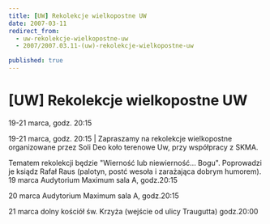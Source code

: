 ```yaml
---
title: [UW] Rekolekcje wielkopostne UW
date: 2007-03-11
redirect_from: 
  - uw-rekolekcje-wielkopostne-uw
  - 2007/2007.03.11-(uw)-rekolekcje-wielkopostne-uw

published: true
---
```




# [UW] Rekolekcje wielkopostne UW

<time>19-21 marca, godz. 20:15</time>

19-21 marca, godz. 20:15 | Zapraszamy na rekolekcje wielkopostne organizowane przez Soli Deo koło terenowe Uw, przy współpracy z SKMA.

Tematem rekolekcji będzie "Wierność lub niewierność... Bogu". Poprowadzi je ksiądz Rafał Raus (palotyn, postć wesoła i zarażająca dobrym humorem).
19 marca Audytorium Maximum sala A, godz.20:15

20 marca Audytorium Maximum sala A, godz.20:15

21 marca dolny kościół św. Krzyża (wejście od ulicy Traugutta) godz.20:00


<!--CONTENT FROM OLD SERVER (jos before 2013): 19-21 marca, godz. 20:15 | Zapraszamy na rekolekcje wielkopostne organizowane przez Soli Deo koło terenowe Uw, przy współpracy z SKMA.

Tematem rekolekcji będzie "Wierność lub niewierność... Bogu". Poprowadzi je ksiądz Rafał Raus (palotyn, postć wesoła i zarażająca dobrym humorem).
19 marca Audytorium Maximum sala A, godz.20:15

20 marca Audytorium Maximum sala A, godz.20:15

21 marca dolny kościół św. Krzyża (wejście od ulicy Traugutta) godz.20:00

-->

<!--{{json:{"created_date":"2007-03-11 10:34:24","publish_down":"0000-00-00 00:00:00","id":"465"}}}-->